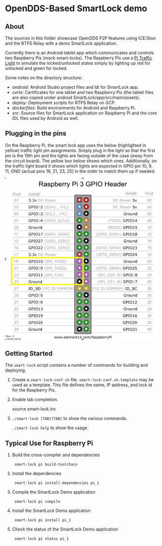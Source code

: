 
# OpenDDS-Based SmartLock demo

## About

The sources in this folder showcase OpenDDS P2P features using ICE/Stun and the RTPS Relay with a demo SmartLock application.

Currently there is an Android tablet app which communicates and controls two Raspberry Pis (mock smart-locks). The Raspberry Pis use a [Pi Traffic Light](http://lowvoltagelabs.com/products/pi-traffic/) to simulate the locked/unlocked states simply by lighting up red for unlocked and green for locked.

Some notes on the directory structure:

* _android_: Android Studio project files and Idl for SmartLock app.
* _certs_: Certificates for one tablet and two Raspberry Pis (the tablet files are also copied under android SmartLock/app/src/main/assets).
* _deploy_:  Deployment scripts for RTPS Relay on GCP.
* _dockerfiles_: Build environments for Android and Raspberry Pi.
* _src_: Source files for SmartLock application on Raspberry Pi and the core IDL files used by Android as well.

## Plugging in the pins

On the Raspberry Pi, the smart lock app uses the below (highlighted in yellow) traffic light pin assignments. Simply plug in the light so that the first pin is the 19th pin and the lights are facing outside of the case (away from the circuit board). The yellow box below shows which ones. Additionally, on the traffic light board it shows which lights are expected in GPIO pin 10, 9, 11, GND (actual pins 19, 21, 23, 25) in the order to match them up if needed.

![Raspberry Pi Pin assignments](docs/pi-traffic-light-pins.png)

## Getting Started

The `smart-lock` script contains a number of commands for building and deploying.

1. Create a `smart-lock-conf.sh` file.  `smart-lock-conf.sh.template` may be used as a template.
   This file defines the name, IP address, and lock id for the Raspberry Pis.

2. Enable tab completion.

    source smart-lock.inc

3. `./smart-lock [TAB][TAB]` to show the various commands.

    `./smart-lock help` to show the usage.

## Typical Use for Raspberry Pi

1. Build the cross-compiler and dependencies

        smart-lock pi build-toolchain

2. Install the dependencies

        smart-lock pi install-dependencies pi_1

3. Compile the SmartLock Demo application

        smart-lock pi compile

4. Install the SmartLock Demo application

        smart-lock pi install pi_1

5. Check the status of the SmartLock Demo application

        smart-lock pi status pi_1
